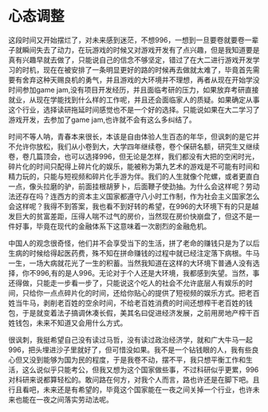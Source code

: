 # 心态调整

​	这段时间又开始摆烂了，对未来感到迷茫，不想996，一想到一旦要卷就要卷一辈子就瞬间失去了动力，在玩游戏的时候又对游戏开发有了点兴趣，但是我知道要是真有兴趣早就去做了，只能说自己的信念不够坚定，错过了在大二进行游戏开发学习的时机，现在在被安排了一条明显更好的路的时候再去做就太难了，毕竟首先需要有舍弃这种天赐良机的勇气，并且游戏的大环境并不理想，再者从现在开始学没时间参加game jam,没有项目开发经历，并且面临考研的压力，如果放弃考研直接就业，从现在学能找到什么样的工作呢，并且还会面临家人的质疑。如果确定从事这个行业，选择读研拖延时间感觉也不是一个好的选择。只能说如果在大二学习了游戏开发，去参加了game jam,也许就不会有这么多纠结了。

​	时间不等人呐，青春本来很长，本该是自由体验人生百态的年华，但讽刺的是它并不允许你放松，我们从小卷到大，大学四年继续卷，卷个保研名额，研究生又继续卷，卷几篇顶会，也可以选择996，但无论是怎样，我们都没有大把的空闲时光，碎片化的时间只配得上碎片化的娱乐，能被称为第九艺术的游戏是不可能有时间和精力玩的，只能与短视频和碎片化手游为伴。我们的人生就像个陀螺，或者更直白一点，像头拉磨的驴，前面挂根胡萝卜，后面鞭子使劲抽。为什么会这样呢？劳动法还存在吗？连西方的资本主义国家都遵守八小时工作制，作为社会主义国家怎么会这样呢？我得不到答案，我也看不到好转的希望，在996的大环境下有的只是越发巨大的贫富差距，压得人喘不过气的房价，当然现在房价快崩盘了，但这不是一件好事，毕竟在现代的金融体系下这意味着一次剧烈的金融危机。

​	中国人的观念很奇怪，他们并不会享受当下的生活，拼了老命的赚钱只是为了以后生病的时候给得起医药费，殊不知在拼命赚钱的过程中就已经注定落下病根。牛马一生，一场大病就花光了一生的积蓄。当然我知道在这样的大环境下普通人没有选择，你不996,有的是人996。无论对于个人还是大环境，我都感到失望。当然，事还得做，只能走一步看一步了，只能说这个吃人的社会不允许底层人有娱乐的时间，只给你一点点碎片化的时间，还给你贴心的提供了短视频的娱乐方式。把老百姓当牛马，剥削老百姓的空余时间，不给老百姓消费的时间还想榨干老百姓的钱包，于是就变着法子搞调休凑长假，美其名曰促进经济发展，之前用房地产榨干百姓钱包，未来不知道又会用什么方式。

​	很讽刺，我挺希望自己没有读过马哲，没有读过政治经济学，就和广大牛马一起996，把头埋进沙子里就好了，但可惜没如果。我不是一个钻钱眼的人，我有些良心但又没到能够为国为民的程度，于是我卷不动，摆不平，我只想平衡工作和生活，这么说似乎只能考公，但我又想为这个国家做些事，不过科研似乎更累，996对科研来说都算轻松的。敢问路在何方，对我个人而言，路也许还是在脚下吧。且行且看吧，未来还是有希望的，毕竟这个国家能在一夜之间关掉一个行业，也许未来也能在一夜之间落实劳动法呢。